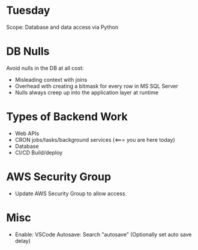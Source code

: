 # Tuesday
Scope: Database and data access via Python

# DB Nulls
Avoid nulls in the DB at all cost:
- Misleading context with joins
- Overhead with creating a bitmask for every row in MS SQL Server
- Nulls always creep up into the application layer at runtime

# Types of Backend Work
- Web APIs
- CRON jobs/tasks/background services (<=== you are here today)
- Database
- CI/CD Build/deploy

# AWS Security Group
- Update AWS Security Group to allow access.

# Misc
- Enable: VSCode Autosave: Search "autosave" (Optionally set auto save delay)
